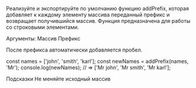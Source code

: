 Реализуйте и экспортируйте по умолчанию функцию addPrefix, 
которая добавляет к каждому элементу массива переданный префикс 
и возвращает получившийся массив. Функция предназначена для работы 
со строковыми элементами. 

Аргументы:
Массив
Префикс

После префикса автоматически добавляется пробел.

const names = ['john', 'smith', 'karl'];
const newNames = addPrefix(names, 'Mr');
console.log(newNames);
// => ['Mr john', 'Mr smith', 'Mr karl'];

Подсказки
Не меняйте исходный массив